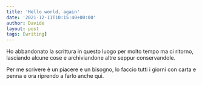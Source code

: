 ```yaml
---
title: 'Hello world, again'
date: '2021-12-11T10:15:40+00:00'
author: Davide
layout: post
tags: [writing]
---
```


Ho abbandonato la scrittura in questo luogo per molto tempo ma ci ritorno, lasciando alcune cose e archiviandone altre seppur conservandole.

Per me scrivere è un piacere e un bisogno, lo faccio tutti i giorni con carta e penna e ora riprendo a farlo anche qui.